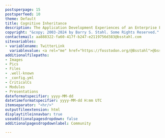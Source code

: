 ```yaml
---
postsperpage: 15
postsperfeed: 10
theme: Default
title: Cognitive Inheritance
description: The Application Development Experiences of an Enterprise Engineer
copyright: "&copy; 2003-2024 by Barry S. Stahl. Some Rights Reserved."
contactemail: aa888322-fa60-417f-b247-e2119756d383@bsstahl.com
sitevariables:
- variablename: TwitterLink
  variablevalue: <a rel="me" href="https://fosstodon.org/@Bsstahl">@bsstahl@cognitiveinheritance.com</a>
additionalfilepaths:
- Images
- Pics
- Files
- .well-known
- _config.yml
- CriticalCs
- Modules
- Presentations
dateformatspecifier: yyyy-MM-dd
datetimeformatspecifier: yyyy-MM-dd H:mm UTC
itemseparator: "<hr/>"
outputfileextension: html
displaytitleinnavbar: true
useadditionalpagesdropdown: false
additionalpagesdropdownlabel: Community

---
```

